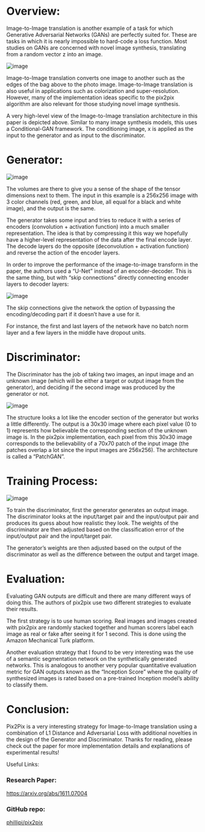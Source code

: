 # Overview:
Image-to-Image translation is another example of a task for which Generative Adversarial Networks (GANs) are perfectly suited for. These are tasks in which it is nearly impossible to hard-code a loss function. Most studies on GANs are concerned with novel image synthesis, translating from a random vector z into an image. 

![image](https://user-images.githubusercontent.com/82496384/115501682-46665000-a291-11eb-9e24-c799cf9b4374.png)

Image-to-Image translation converts one image to another such as the edges of the bag above to the photo image. Image-to-Image translation is also useful in applications such as colorization and super-resolution. However, many of the implementation ideas specific to the pix2pix algorithm are also relevant for those studying novel image synthesis.

 
A very high-level view of the Image-to-Image translation architecture in this paper is depicted above. Similar to many image synthesis models, this uses a Conditional-GAN framework. The conditioning image, x is applied as the input to the generator and as input to the discriminator.

# Generator:

![image](https://user-images.githubusercontent.com/82496384/115501706-4ebe8b00-a291-11eb-85e0-de21a6e43dcd.png)

The volumes are there to give you a sense of the shape of the tensor dimensions next to them. The input in this example is a 256x256 image with 3 color channels (red, green, and blue, all equal for a black and white image), and the output is the same.


The generator takes some input and tries to reduce it with a series of encoders (convolution + activation function) into a much smaller representation. The idea is that by compressing it this way we hopefully have a higher-level representation of the data after the final encode layer. The decode layers do the opposite (deconvolution + activation function) and reverse the action of the encoder layers.

 

In order to improve the performance of the image-to-image transform in the paper, the authors used a “U-Net” instead of an encoder-decoder. This is the same thing, but with “skip connections” directly connecting encoder layers to decoder layers:

![image](https://user-images.githubusercontent.com/82496384/115501718-541bd580-a291-11eb-8fe0-8ff9a6ba6a86.png)

The skip connections give the network the option of bypassing the encoding/decoding part if it doesn’t have a use for it.


For instance, the first and last layers of the network have no batch norm layer and a few layers in the middle have dropout units.

# Discriminator:
The Discriminator has the job of taking two images, an input image and an unknown image (which will be either a target or output image from the generator), and deciding if the second image was produced by the generator or not.

![image](https://user-images.githubusercontent.com/82496384/115501722-5aaa4d00-a291-11eb-8598-256a4ae66ec2.png)

The structure looks a lot like the encoder section of the generator but works a little differently. The output is a 30x30 image where each pixel value (0 to 1) represents how believable the corresponding section of the unknown image is. In the pix2pix implementation, each pixel from this 30x30 image corresponds to the believability of a 70x70 patch of the input image (the patches overlap a lot since the input images are 256x256). The architecture is called a “PatchGAN”.

# Training Process:

![image](https://user-images.githubusercontent.com/82496384/115501744-6138c480-a291-11eb-9cc0-1735cd25b61d.png)

To train the discriminator, first the generator generates an output image. The discriminator looks at the input/target pair and the input/output pair and produces its guess about how realistic they look. The weights of the discriminator are then adjusted based on the classification error of the input/output pair and the input/target pair.


The generator’s weights are then adjusted based on the output of the discriminator as well as the difference between the output and target image.

# Evaluation:
Evaluating GAN outputs are difficult and there are many different ways of doing this. The authors of pix2pix use two different strategies to evaluate their results.


The first strategy is to use human scoring. Real images and images created with pix2pix are randomly stacked together and human scorers label each image as real or fake after seeing it for 1 second. This is done using the Amazon Mechanical Turk platform.


Another evaluation strategy that I found to be very interesting was the use of a semantic segmentation network on the synthetically generated networks. This is analogous to another very popular quantitative evaluation metric for GAN outputs known as the “Inception Score” where the quality of synthesized images is rated based on a pre-trained Inception model’s ability to classify them.

# Conclusion:
Pix2Pix is a very interesting strategy for Image-to-Image translation using a combination of L1 Distance and Adversarial Loss with additional novelties in the design of the Generator and Discriminator. Thanks for reading, please check out the paper for more implementation details and explanations of experimental results!

Useful Links:
 

### Research Paper: 
https://arxiv.org/abs/1611.07004

### GitHub repo: 
<a href='https://github.com/phillipi/pix2pix'>phillipi/pix2pix</a>
